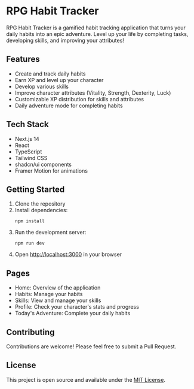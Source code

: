 # RPG Habit Tracker

RPG Habit Tracker is a gamified habit tracking application that turns your daily habits into an epic adventure. Level up your life by completing tasks, developing skills, and improving your attributes!

## Features

- Create and track daily habits
- Earn XP and level up your character
- Develop various skills
- Improve character attributes (Vitality, Strength, Dexterity, Luck)
- Customizable XP distribution for skills and attributes
- Daily adventure mode for completing habits

## Tech Stack

- Next.js 14
- React
- TypeScript
- Tailwind CSS
- shadcn/ui components
- Framer Motion for animations

## Getting Started

1. Clone the repository
2. Install dependencies:
   ```
   npm install
   ```
3. Run the development server:
   ```
   npm run dev
   ```
4. Open [http://localhost:3000](http://localhost:3000) in your browser

## Pages

- Home: Overview of the application
- Habits: Manage your habits
- Skills: View and manage your skills
- Profile: Check your character's stats and progress
- Today's Adventure: Complete your daily habits

## Contributing

Contributions are welcome! Please feel free to submit a Pull Request.

## License

This project is open source and available under the [MIT License](LICENSE).